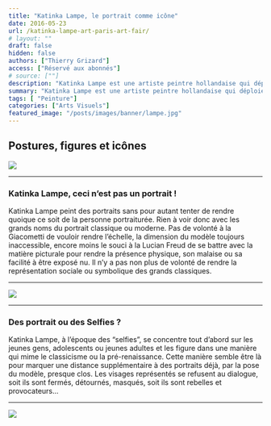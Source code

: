 ```yaml
---
title: "Katinka Lampe, le portrait comme icône"
date: 2016-05-23
url: /katinka-lampe-art-paris-art-fair/
# layout: ""
draft: false
hidden: false
authors: ["Thierry Grizard"]
access: ["Réservé aux abonnés"]
# source: [""]
description: "Katinka Lampe est une artiste peintre hollandaise qui déploie des portraits d'adolescents tels des archétypes de l’époque des selfies"
summary: "Katinka Lampe est une artiste peintre hollandaise qui déploie des portraits d'adolescents tels des archétypes de l’époque des selfies"
tags: [ "Peinture"]
categories: ["Arts Visuels"]
featured_image: "/posts/images/banner/lampe.jpg"
---
```

## Postures, figures et icônes

![](/posts/images/lampe/katinka-lampe-les-filles-du-calvaire-portrait-painting-art-paris-art-fair-2016.098-1024x512.jpg)

---

### Katinka Lampe, ceci n’est pas un portrait !

Katinka Lampe peint des portraits sans pour autant tenter de rendre quoique ce soit de la personne portraiturée. Rien à voir donc avec les grands noms du portrait classique ou moderne. Pas de volonté à la Giacometti de vouloir rendre l’échelle, la dimension du modèle toujours inaccessible, encore moins le souci à la Lucian Freud de se battre avec la matière picturale pour rendre la présence physique, son malaise ou sa facilité à être exposé nu. Il n’y a pas non plus de volonté de rendre la représentation sociale ou symbolique des grands classiques.

---

![](/posts/images/lampe/katinka-lampe-les-filles-du-calvaire-portrait-painting-art-paris-art-fair-2016.300-1024x512.jpg)

---

### Des portrait ou des Selfies ?

Katinka Lampe, à l’époque des “selfies”, se concentre tout d’abord sur les jeunes gens, adolescents ou jeunes adultes et les figure dans une manière qui mime le classicisme ou la pré-renaissance. Cette manière semble être là pour marquer une distance supplémentaire à des portraits déjà, par la pose du modèle, presque clos. Les visages représentés se refusent au dialogue, soit ils sont fermés, détournés, masqués, soit ils sont rebelles et provocateurs...

---

![](/posts/images/lampe/katinka-lampe-les-filles-du-calvaire-portrait-painting-art-paris-art-fair-2016.301-1024x512.jpg)